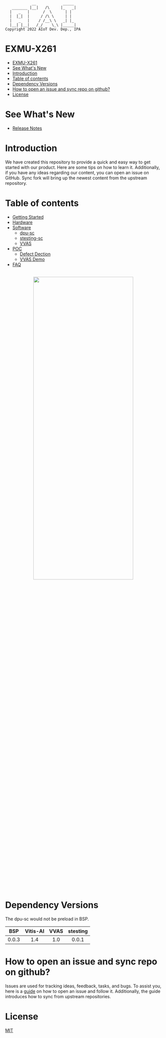 <!--
 Copyright (c) 2022 Innodisk Crop.
 
 This software is released under the MIT License.
 https://opensource.org/licenses/MIT
-->
```
            __            _____
   _______ |__|   /\     |_   _|
  |   _   |      /  \      | |
  |  |_|  |     / /\ \     | |
  |   _   |    / /__\ \   _| |_
  |__| |__|   /_/    \_\ |_____|
Copyright 2022 AIoT Dev. Dep., IPA
```

# EXMU-X261

- [EXMU-X261](#exmu-x261)
- [See What's New](#see-whats-new)
- [Introduction](#introduction)
- [Table of contents](#table-of-contents)
- [Dependency Versions](#dependency-versions)
- [How to open an issue and sync repo on github?](#how-to-open-an-issue-and-sync-repo-on-github)
- [License](#license)
   
# See What's New
- [Release Notes](./docs/release.md)

# Introduction
We have created this repository to provide a quick and easy way to get started with our product. Here are some tips on how to learn it. Additionally, if you have any ideas regarding our content, you can open an issue on GitHub. Sync fork will bring up the newest content from the upstream repository.

# Table of contents
 - [Getting Started](./tocs/0.Getting-Started/Getting-Started.md)
  - [Hardware](./tocs/1.Hardware/hardware.md)
  - [Software](./tocs/2.Software/)
    - [dpu-sc](./tocs/2.Software/dpu-sc.md)
    - [stesting-sc](./tocs/2.Software/stesting-sc.md)
    - [VVAS](./tocs/2.Software/VVAS.md)
  - [POC](./tocs/3.POC/)
    - [Defect Dection](./tocs/3.POC/Defect-Detection.md)
    - [VVAS Demo](./tocs/3.POC/VVAS-Demo.md)
  - [FAQ](./tocs/4.FAQ/FAQ.md)

  <br />
  <div align="center"><img width="80%" height="50%" src="./EXMU-X261.png"></div>
  <br />

# Dependency Versions
The dpu-sc would not be preload in BSP.

BSP | Vitis-AI | VVAS|stesting|
|:---:| :---: | :---:|:---:|
|0.0.3|1.4|1.0|0.0.1|



# How to open an issue and sync repo on github?
Issues are used for tracking ideas, feedback, tasks, and bugs. To assist you, here is a [guide](./docs/contributing/Readme.md) on how to open an issue and follow it. Additionally, the guide introduces how to sync from upstream repositories.

# License
[MIT](./LICENSE)